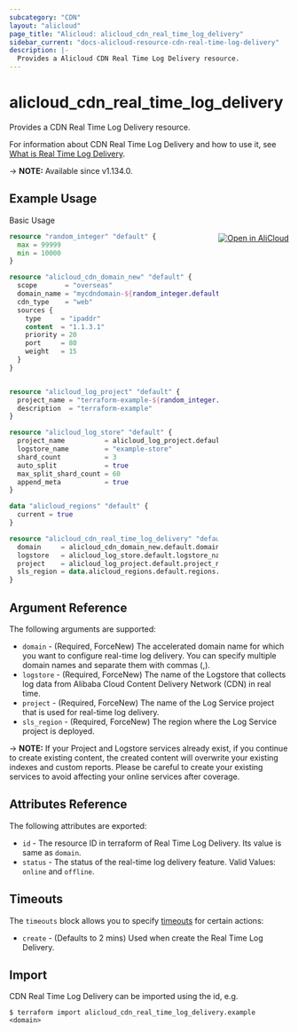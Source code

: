 ```yaml
---
subcategory: "CDN"
layout: "alicloud"
page_title: "Alicloud: alicloud_cdn_real_time_log_delivery"
sidebar_current: "docs-alicloud-resource-cdn-real-time-log-delivery"
description: |-
  Provides a Alicloud CDN Real Time Log Delivery resource.
---
```


# alicloud_cdn_real_time_log_delivery

Provides a CDN Real Time Log Delivery resource.

For information about CDN Real Time Log Delivery and how to use it, see [What is Real Time Log Delivery](https://www.alibabacloud.com/help/en/cdn/developer-reference/api-cdn-2018-05-10-createrealtimelogdelivery).

-> **NOTE:** Available since v1.134.0.

## Example Usage
<div class="oics-button" style="float: right;margin: 0 0 -40px 0;">
  <a href="https://api.aliyun.com/api-tools/terraform?resource=alicloud_cdn_real_time_log_delivery&exampleId=9af0da31-cfb9-c5b8-7648-ecb0cc0c7937f9281955&activeTab=example&spm=docs.r.cdn_real_time_log_delivery.0.9af0da31cf" target="_blank">
    <img alt="Open in AliCloud" src="https://img.alicdn.com/imgextra/i1/O1CN01hjjqXv1uYUlY56FyX_!!6000000006049-55-tps-254-36.svg" style="max-height: 44px; margin: 32px auto; max-width: 100%;">
  </a>
</div>

Basic Usage

```terraform
resource "random_integer" "default" {
  max = 99999
  min = 10000
}

resource "alicloud_cdn_domain_new" "default" {
  scope       = "overseas"
  domain_name = "mycdndomain-${random_integer.default.result}.alicloud-provider.cn"
  cdn_type    = "web"
  sources {
    type     = "ipaddr"
    content  = "1.1.3.1"
    priority = 20
    port     = 80
    weight   = 15
  }
}


resource "alicloud_log_project" "default" {
  project_name = "terraform-example-${random_integer.default.result}"
  description  = "terraform-example"
}

resource "alicloud_log_store" "default" {
  project_name          = alicloud_log_project.default.name
  logstore_name         = "example-store"
  shard_count           = 3
  auto_split            = true
  max_split_shard_count = 60
  append_meta           = true
}

data "alicloud_regions" "default" {
  current = true
}

resource "alicloud_cdn_real_time_log_delivery" "default" {
  domain     = alicloud_cdn_domain_new.default.domain_name
  logstore   = alicloud_log_store.default.logstore_name
  project    = alicloud_log_project.default.project_name
  sls_region = data.alicloud_regions.default.regions.0.id
}
```

## Argument Reference

The following arguments are supported:

* `domain` - (Required, ForceNew) The accelerated domain name for which you want to configure real-time log delivery. You can specify multiple domain names and separate them with commas (,).
* `logstore` - (Required, ForceNew) The name of the Logstore that collects log data from Alibaba Cloud Content Delivery Network (CDN) in real time.
* `project` - (Required, ForceNew) The name of the Log Service project that is used for real-time log delivery.
* `sls_region` - (Required, ForceNew) The region where the Log Service project is deployed.

-> **NOTE:** If your Project and Logstore services already exist, if you continue to create existing content, the created content will overwrite your existing indexes and custom reports. Please be careful to create your existing services to avoid affecting your online services after coverage.

## Attributes Reference

The following attributes are exported:

* `id` - The resource ID in terraform of Real Time Log Delivery. Its value is same as `domain`.
* `status` - The status of the real-time log delivery feature. Valid Values: `online` and `offline`.

## Timeouts

The `timeouts` block allows you to specify [timeouts](https://www.terraform.io/docs/configuration-0-11/resources.html#timeouts) for certain actions:

* `create` - (Defaults to 2 mins) Used when create the Real Time Log Delivery.

## Import

CDN Real Time Log Delivery can be imported using the id, e.g.

```shell
$ terraform import alicloud_cdn_real_time_log_delivery.example <domain>
```
